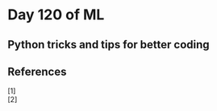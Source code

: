 # Day 120 of ML 

## Python tricks and tips for better coding

**References**
------------
[1]  
[2]